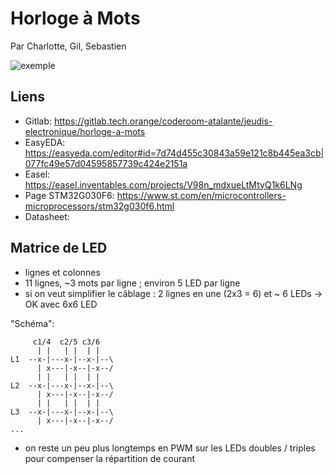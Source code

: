 # Horloge à Mots
Par Charlotte, Gil, Sebastien

![exemple](https://www.roundoffice.ch/sites/default/files/styles/large/public/inspirations/showroom-20.png?itok=IwkEAxx1)

## Liens

- Gitlab: https://gitlab.tech.orange/coderoom-atalante/jeudis-electronique/horloge-a-mots
- EasyEDA: https://easyeda.com/editor#id=7d74d455c30843a59e121c8b445ea3cb|077fc49e57d04595857739c424e2151a
- Easel: https://easel.inventables.com/projects/V98n_mdxueLtMtyQ1k6LNg
- Page STM32G030F6: https://www.st.com/en/microcontrollers-microprocessors/stm32g030f6.html
- Datasheet: 

## Matrice de LED

- lignes et colonnes
- 11 lignes, ~3 mots par ligne ; environ 5 LED par ligne
- si on veut simplifier le câblage : 2 lignes en une (2x3 = 6) et ~ 6 LEDs 
-> OK avec 6x6 LED 

"Schéma": 
```
     c1/4  c2/5 c3/6
      | |   | |  | |
L1  --x-|---x-|--x-|--\
      | x---|-x--|-x--/
      | |   | |  | |
L2  --x-|---x-|--x-|--\
      | x---|-x--|-x--/
      | |   | |  | |
L3  --x-|---x-|--x-|--\
      | x---|-x--|-x--/
...
```
- on reste un peu plus longtemps en PWM sur les LEDs doubles / triples pour compenser la répartition de courant

